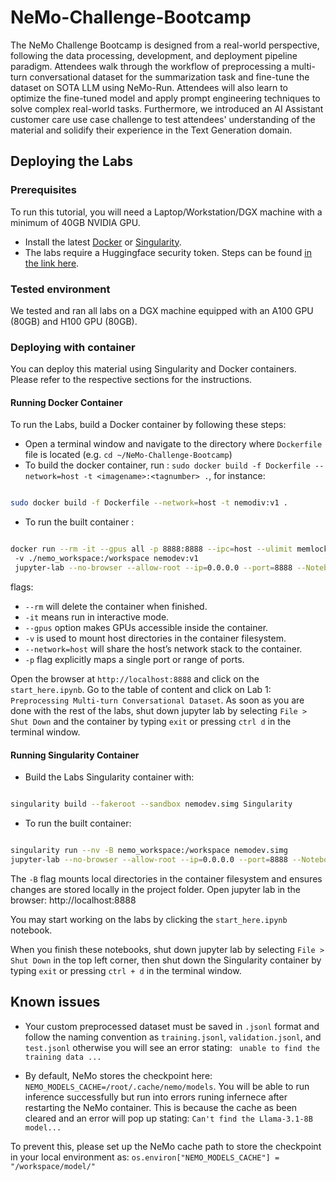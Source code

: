 # NeMo-Challenge-Bootcamp

The NeMo Challenge Bootcamp is designed from a real-world perspective, following the data processing, development, and deployment pipeline paradigm. Attendees walk through the workflow of preprocessing a multi-turn conversational dataset for the summarization task and fine-tune the dataset on SOTA LLM using NeMo-Run. Attendees will also learn to optimize the fine-tuned model and apply prompt engineering techniques to solve complex real-world tasks. Furthermore, we introduced an AI Assistant customer care use case challenge to test attendees' understanding of the material and solidify their experience in the Text Generation domain.

## Deploying the Labs

### Prerequisites

To run this tutorial, you will need a Laptop/Workstation/DGX machine with a minimum of 40GB NVIDIA GPU.

- Install the latest [Docker](https://docs.docker.com/engine/install/) or [Singularity](https://sylabs.io/docs/).
- The labs require a Huggingface security token. Steps can be found [in the link here]( https://huggingface.co/docs/hub/en/security-tokens).


### Tested environment

We tested and ran all labs on a DGX machine equipped with an A100 GPU (80GB) and H100 GPU (80GB).


### Deploying with container

You can deploy this material using Singularity and Docker containers. Please refer to the respective sections for the instructions.


#### Running Docker Container

To run the Labs, build a Docker container by following these steps:  

- Open a terminal window and navigate to the directory where `Dockerfile` file is located (e.g. `cd ~/NeMo-Challenge-Bootcamp`)
- To build the docker container, run : `sudo docker build -f Dockerfile --network=host -t <imagename>:<tagnumber> .`, for instance: 


```bash

sudo docker build -f Dockerfile --network=host -t nemodiv:v1 .

```
- To run the built container : 

```bash

docker run --rm -it --gpus all -p 8888:8888 --ipc=host --ulimit memlock=-1 --ulimit stack=67108864
 -v ./nemo_workspace:/workspace nemodev:v1 
 jupyter-lab --no-browser --allow-root --ip=0.0.0.0 --port=8888 --NotebookApp.token="" --notebook-dir=/workspace

```


flags:
- `--rm` will delete the container when finished.
- `-it` means run in interactive mode.
- `--gpus` option makes GPUs accessible inside the container.
- `-v` is used to mount host directories in the container filesystem.
- `--network=host` will share the host’s network stack to the container.
- `-p` flag explicitly maps a single port or range of ports.


Open the browser at `http://localhost:8888` and click on the `start_here.ipynb`. Go to the table of content and click on Lab 1: `Preprocessing Multi-turn Conversational Dataset`.
As soon as you are done with the rest of the labs, shut down jupyter lab by selecting `File > Shut Down` and the container by typing `exit` or pressing `ctrl d` in the terminal window.



#### Running Singularity Container


- Build the Labs Singularity container with: 

```bash

singularity build --fakeroot --sandbox nemodev.simg Singularity


```

- To run the built container: 

```bash

singularity run --nv -B nemo_workspace:/workspace nemodev.simg 
jupyter-lab --no-browser --allow-root --ip=0.0.0.0 --port=8888 --NotebookApp.token="" --notebook-dir=/workspace

```
 
 The `-B` flag mounts local directories in the container filesystem and ensures changes are stored locally in the project folder. Open jupyter lab in the browser: http://localhost:8888

You may start working on the labs by clicking the `start_here.ipynb` notebook.

When you finish these notebooks, shut down jupyter lab by selecting `File > Shut Down` in the top left corner, then shut down the Singularity container by typing `exit` or pressing `ctrl + d` in the terminal window.




## Known issues

- Your custom preprocessed dataset must be saved in `.jsonl` format and follow the naming convention as `training.jsonl`, `validation.jsonl`, and `test.jsonl` otherwise you will see an error stating: ` unable to find the training data ...`

- By default, NeMo stores the checkpoint here: `NEMO_MODELS_CACHE=/root/.cache/nemo/models`. You will be able to run inference successfully but run into errors runing infernece after restarting the NeMo container. This is because the cache as been cleared and an error will pop up stating: `Can't find the Llama-3.1-8B model...`

To prevent this, please set up the NeMo cache path to store the checkpoint in your local environment as: `os.environ["NEMO_MODELS_CACHE"] = "/workspace/model/"` 